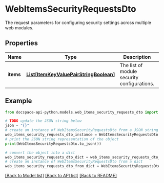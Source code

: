 # WebItemsSecurityRequestsDto
The request parameters for configuring security settings across multiple web modules.

## Properties

Name | Type | Description | Notes
------------ | ------------- | ------------- | -------------
**items** | [**List[ItemKeyValuePairStringBoolean]**](ItemKeyValuePairStringBoolean.md) | The list of module security configurations. | [optional] 

## Example

```python
from docspace-api-python.models.web_items_security_requests_dto import WebItemsSecurityRequestsDto

# TODO update the JSON string below
json = "{}"
# create an instance of WebItemsSecurityRequestsDto from a JSON string
web_items_security_requests_dto_instance = WebItemsSecurityRequestsDto.from_json(json)
# print the JSON string representation of the object
print(WebItemsSecurityRequestsDto.to_json())

# convert the object into a dict
web_items_security_requests_dto_dict = web_items_security_requests_dto_instance.to_dict()
# create an instance of WebItemsSecurityRequestsDto from a dict
web_items_security_requests_dto_from_dict = WebItemsSecurityRequestsDto.from_dict(web_items_security_requests_dto_dict)
```
[[Back to Model list]](../README.md#documentation-for-models) [[Back to API list]](../README.md#documentation-for-api-endpoints) [[Back to README]](../README.md)


